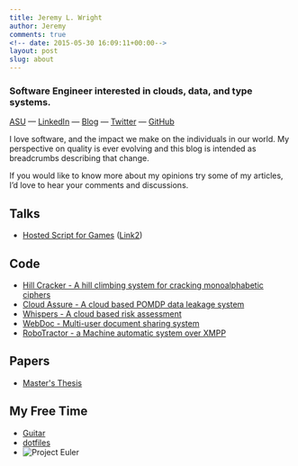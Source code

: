 ```yaml
---
title: Jeremy L. Wright
author: Jeremy
comments: true
<!-- date: 2015-05-30 16:09:11+00:00-->
layout: post
slug: about
---
```


<div class="col-lg-12 text-center">
    <h3>Software Engineer interested in clouds, data, and type systems.</h3>

<a href="http://www.ratemyprofessors.com/ShowRatings.jsp?tid=1764457">ASU</a> &mdash; <a href="https://www.linkedin.com/pub/jeremy-wright/5b/8/844">LinkedIn</a> &mdash; <a href="/posts/">Blog</a> &mdash; <a href="https://twitter.com/jeremy_l_wright">Twitter</a> &mdash; <a href="https://github.com/JeremyLWright">GitHub</a></div>

I love software, and the impact we make on the individuals in our world. My
perspective on quality is ever evolving and this blog is intended as
breadcrumbs describing that change.

If you would like to know more about my opinions try some of my articles, I’d
love to hear your comments and discussions.

Talks
-----
- [Hosted Script for Games](http://sodaasu.com/2012/03/30/video-and-source-code-from-embedded-scripting-for-games-talk/) ([Link2](https://vimeo.com/39505796))

Code
----
- [Hill Cracker - A hill climbing system for cracking monoalphabetic
  ciphers](https://github.com/JeremyLWright/hillclimbing-decryptor)
- [Cloud Assure - A cloud based POMDP data leakage system](https://github.com/JeremyLWright/CloudAssure)
- [Whispers - A cloud based risk assessment](https://github.com/JeremyLWright/thesis)
- [WebDoc - Multi-user document sharing system](https://github.com/JeremyLWright/WebDocumentSystem)
- [RoboTractor - a Machine automatic system over XMPP](https://github.com/JeremyLWright/cse548-RoboTractor)

Papers
------
- [Master's Thesis](/publications/WRIGHT_JEREMY_1000738685.pdf)

My Free Time
------------
- [Guitar](http://www.meetup.com/Young-Musicians-in-Phoenix-20s-30s/)
- [dotfiles](https://github.com/JeremyLWright/dotfiles)
- ![Project Euler](http://projecteuler.net/profile/jwright85.png)

